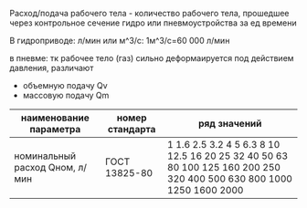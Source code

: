 Расход/подача рабочего тела - количество рабочего тела, прошедшее через контрольное сечение гидро или пневмоустройства за ед времени

В гидроприводе:
л/мин или м^3/с:
1м^3/с=60 000 л/мин

в пневме:
тк рабочее тело (газ) сильно деформаируется под действием давления, различают
- объемную подачу Qv
- массовую подачу Qm

| наименование параметра         | номер стандарта | ряд значений                                                                                                        |
| ------------------------------ | --------------- | ------------------------------------------------------------------------------------------------------------------- |
| номинальный расход Qном, л/мин | ГОСТ 13825-80   | 1 1.6 2.5 3.2 4 5 6.3 8 10 12.5 16 20 25 32 40 50 63 80 100 125 160 200 250 320 400 500 630 800 1000 1250 1600 2000 |
